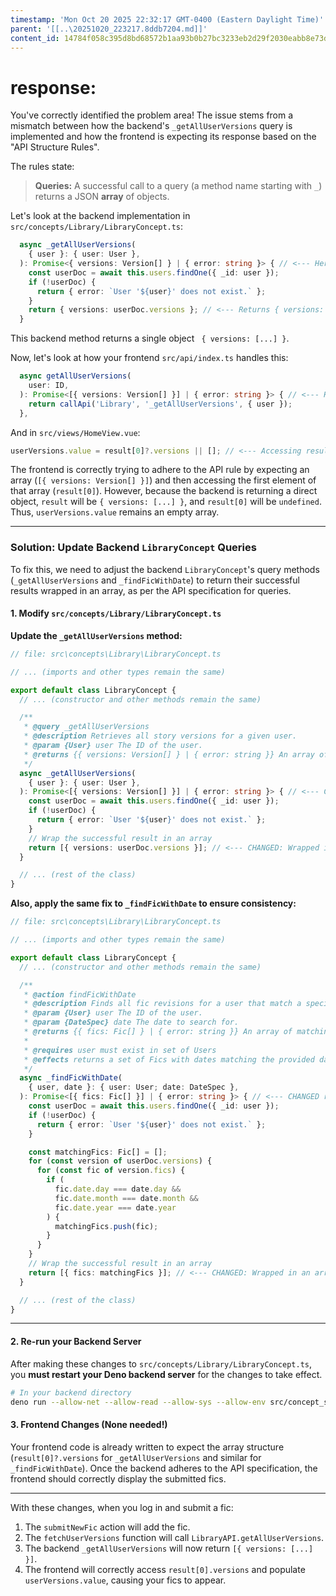 ```yaml
---
timestamp: 'Mon Oct 20 2025 22:32:17 GMT-0400 (Eastern Daylight Time)'
parent: '[[..\20251020_223217.8ddb7204.md]]'
content_id: 14784f058c395d8bd68572b1aa93b0b27bc3233eb2d29f2030eabb8e73d3ac2a
---
```


# response:

You've correctly identified the problem area! The issue stems from a mismatch between how the backend's `_getAllUserVersions` query is implemented and how the frontend is expecting its response based on the "API Structure Rules".

The rules state:

> **Queries:** A successful call to a query (a method name starting with `_`) returns a JSON **array** of objects.

Let's look at the backend implementation in `src/concepts/Library/LibraryConcept.ts`:

```typescript
  async _getAllUserVersions(
    { user }: { user: User },
  ): Promise<{ versions: Version[] } | { error: string }> { // <--- Here, it returns a single object.
    const userDoc = await this.users.findOne({ _id: user });
    if (!userDoc) {
      return { error: `User '${user}' does not exist.` };
    }
    return { versions: userDoc.versions }; // <--- Returns { versions: [...] }
  }
```

This backend method returns a single object ` { versions: [...] }`.

Now, let's look at how your frontend `src/api/index.ts` handles this:

```typescript
  async getAllUserVersions(
    user: ID,
  ): Promise<[{ versions: Version[] }] | { error: string }> { // <--- Here, it expects an array containing an object.
    return callApi('Library', '_getAllUserVersions', { user });
  },
```

And in `src/views/HomeView.vue`:

```typescript
userVersions.value = result[0]?.versions || []; // <--- Accessing result[0]
```

The frontend is correctly trying to adhere to the API rule by expecting an array (`[{ versions: Version[] }]`) and then accessing the first element of that array (`result[0]`). However, because the backend is returning a direct object, `result` will be `{ versions: [...] }`, and `result[0]` will be `undefined`. Thus, `userVersions.value` remains an empty array.

***

### Solution: Update Backend `LibraryConcept` Queries

To fix this, we need to adjust the backend `LibraryConcept`'s query methods (`_getAllUserVersions` and `_findFicWithDate`) to return their successful results wrapped in an array, as per the API specification for queries.

#### 1. Modify `src/concepts/Library/LibraryConcept.ts`

**Update the `_getAllUserVersions` method:**

```typescript
// file: src\concepts\Library\LibraryConcept.ts

// ... (imports and other types remain the same)

export default class LibraryConcept {
  // ... (constructor and other methods remain the same)

  /**
   * @query _getAllUserVersions
   * @description Retrieves all story versions for a given user.
   * @param {User} user The ID of the user.
   * @returns {{ versions: Version[] } | { error: string }} An array of version objects on success, or an error object.
   */
  async _getAllUserVersions(
    { user }: { user: User },
  ): Promise<[{ versions: Version[] }] | { error: string }> { // <--- CHANGED return type: Now explicitly an array of objects
    const userDoc = await this.users.findOne({ _id: user });
    if (!userDoc) {
      return { error: `User '${user}' does not exist.` };
    }
    // Wrap the successful result in an array
    return [{ versions: userDoc.versions }]; // <--- CHANGED: Wrapped in an array
  }

  // ... (rest of the class)
}
```

**Also, apply the same fix to `_findFicWithDate` to ensure consistency:**

```typescript
// file: src\concepts\Library\LibraryConcept.ts

// ... (imports and other types remain the same)

export default class LibraryConcept {
  // ... (constructor and other methods remain the same)

  /**
   * @action findFicWithDate
   * @description Finds all fic revisions for a user that match a specific date.
   * @param {User} user The ID of the user.
   * @param {DateSpec} date The date to search for.
   * @returns {{ fics: Fic[] } | { error: string }} An array of matching fic objects on success, or an error object.
   *
   * @requires user must exist in set of Users
   * @effects returns a set of Fics with dates matching the provided date. If there are no such fics, it returns an empty set.
   */
  async _findFicWithDate(
    { user, date }: { user: User; date: DateSpec },
  ): Promise<[{ fics: Fic[] }] | { error: string }> { // <--- CHANGED return type
    const userDoc = await this.users.findOne({ _id: user });
    if (!userDoc) {
      return { error: `User '${user}' does not exist.` };
    }

    const matchingFics: Fic[] = [];
    for (const version of userDoc.versions) {
      for (const fic of version.fics) {
        if (
          fic.date.day === date.day &&
          fic.date.month === date.month &&
          fic.date.year === date.year
        ) {
          matchingFics.push(fic);
        }
      }
    }
    // Wrap the successful result in an array
    return [{ fics: matchingFics }]; // <--- CHANGED: Wrapped in an array
  }

  // ... (rest of the class)
}
```

***

#### 2. Re-run your Backend Server

After making these changes to `src/concepts/Library/LibraryConcept.ts`, you **must restart your Deno backend server** for the changes to take effect.

```bash
# In your backend directory
deno run --allow-net --allow-read --allow-sys --allow-env src/concept_server.ts --port 8000 --baseUrl /api
```

#### 3. Frontend Changes (None needed!)

Your frontend code is already written to expect the array structure (`result[0]?.versions` for `_getAllUserVersions` and similar for `_findFicWithDate`). Once the backend adheres to the API specification, the frontend should correctly display the submitted fics.

***

With these changes, when you log in and submit a fic:

1. The `submitNewFic` action will add the fic.
2. The `fetchUserVersions` function will call `LibraryAPI.getAllUserVersions`.
3. The backend `_getAllUserVersions` will now return `[{ versions: [...] }]`.
4. The frontend will correctly access `result[0].versions` and populate `userVersions.value`, causing your fics to appear.
